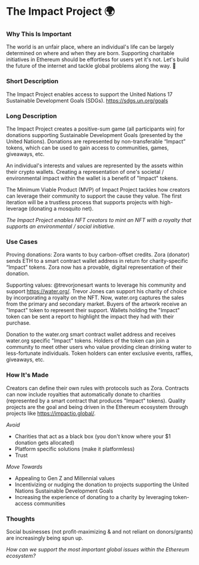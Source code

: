 # The Impact Project 🌍

### Why This Is Important

The world is an unfair place, where an individual's life can be largely determined on where and when they are born. Supporting charitable initiatives in Ethereum should be effortless for users yet it's not. Let's build the future of the internet and tackle global problems along the way. 🚀

### Short Description

The Impact Project enables access to support the United Nations 17 Sustainable Development Goals (SDGs). https://sdgs.un.org/goals

### Long  Description

The Impact Project creates a positive-sum game (all participants win) for donations supporting Sustainable Development Goals (presented by the United Nations). Donations are represented by non-transferable “Impact” tokens, which can be used to gain access to communities, games, giveaways, etc. 

An individual's interests and values are represented by the assets within their crypto wallets. Creating a representation of one's societal / environmental impact within the wallet is a benefit of "Impact" tokens.

The Minimum Viable Product (MVP) of Impact Project tackles how creators can leverage their community to support the cause they value. The first iteration will be a trustless process that supports projects with high-leverage (donating a mosquito net).  

*The Impact Project enables NFT creators to mint an NFT with a royalty that supports an environmental / social initiative.*

### Use Cases 

Proving donations: Zora wants to buy carbon-offset credits. Zora (donator) sends ETH to a smart contract wallet address in return for charity-specific “Impact” tokens. Zora now has a provable, digital representation of their donation.

Supporting values: @trevorjonesart wants to leverage his community and support https://water.org/. Trevor Jones can support his charity of choice by incorporating a royalty on the NFT. Now, water.org captures the sales from the primary and secondary market. Buyers of the artwork receive an "Impact" token to represent their support. Wallets holding the "Impact" token can be sent a report to highlight the impact they had with their purchase. 

Donation to the water.org smart contract wallet address and receives water.org specific "Impact" tokens. Holders of the token can join a community to meet other users who value providing clean drinking water to less-fortunate individuals. Token holders can enter exclusive events, raffles, giveaways, etc. 

### How It's Made

Creators can define their own rules with protocols such as Zora. Contracts can now include royalties that automatically donate to charities (represented by a smart contract that produces "Impact" tokens). Quality projects are the goal and being driven in the Ethereum ecosystem through projects like https://impactio.global/. 

*Avoid*
  - Charities that act as a black box (you don't know where your $1 donation gets allocated)
  - Platform specific solutions (make it platformless)
  - Trust

*Move Towards* 
  - Appealing to Gen Z and Millennial values
  - Incentivizing or nudging the donation to projects supporting the United Nations Sustainable Development Goals
  - Increasing the experience of donating to a charity by leveraging token-access communities 

### Thoughts

Social businesses (not profit-maximizing & and not reliant on donors/grants) are increasingly being spun up. 

*How can we support the most important global issues within the Ethereum ecosystem?*
